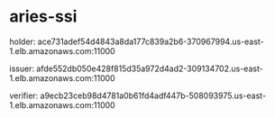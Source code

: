# aries-ssi


holder: ace731adef54d4843a8da177c839a2b6-370967994.us-east-1.elb.amazonaws.com:11000

issuer: afde552db050e428f815d35a972d4ad2-309134702.us-east-1.elb.amazonaws.com:11000


verifier: a9ecb23ceb98d4781a0b61fd4adf447b-508093975.us-east-1.elb.amazonaws.com:11000
